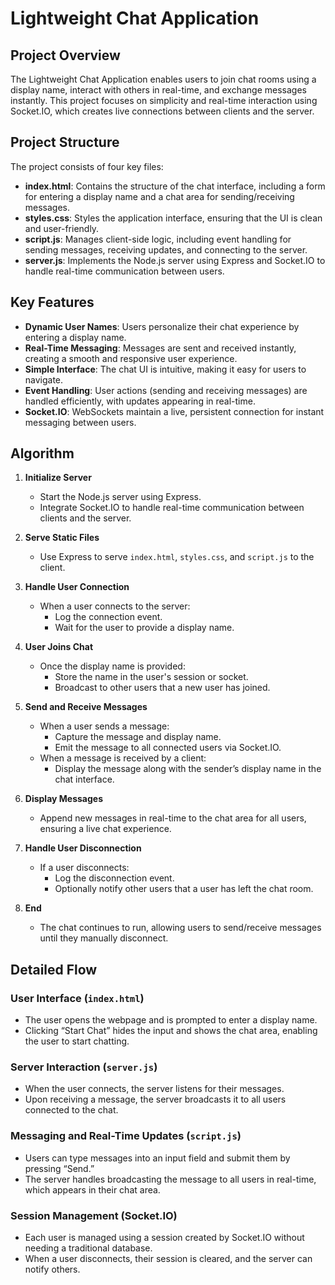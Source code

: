 # Lightweight Chat Application

## Project Overview

The Lightweight Chat Application enables users to join chat rooms using a display name, interact with others in real-time, and exchange messages instantly. This project focuses on simplicity and real-time interaction using Socket.IO, which creates live connections between clients and the server.

## Project Structure

The project consists of four key files:

- **index.html**: Contains the structure of the chat interface, including a form for entering a display name and a chat area for sending/receiving messages.
- **styles.css**: Styles the application interface, ensuring that the UI is clean and user-friendly.
- **script.js**: Manages client-side logic, including event handling for sending messages, receiving updates, and connecting to the server.
- **server.js**: Implements the Node.js server using Express and Socket.IO to handle real-time communication between users.

## Key Features

- **Dynamic User Names**: Users personalize their chat experience by entering a display name.
- **Real-Time Messaging**: Messages are sent and received instantly, creating a smooth and responsive user experience.
- **Simple Interface**: The chat UI is intuitive, making it easy for users to navigate.
- **Event Handling**: User actions (sending and receiving messages) are handled efficiently, with updates appearing in real-time.
- **Socket.IO**: WebSockets maintain a live, persistent connection for instant messaging between users.

## Algorithm

1. **Initialize Server**
   - Start the Node.js server using Express.
   - Integrate Socket.IO to handle real-time communication between clients and the server.

2. **Serve Static Files**
   - Use Express to serve `index.html`, `styles.css`, and `script.js` to the client.

3. **Handle User Connection**
   - When a user connects to the server:
     - Log the connection event.
     - Wait for the user to provide a display name.

4. **User Joins Chat**
   - Once the display name is provided:
     - Store the name in the user's session or socket.
     - Broadcast to other users that a new user has joined.

5. **Send and Receive Messages**
   - When a user sends a message:
     - Capture the message and display name.
     - Emit the message to all connected users via Socket.IO.
   - When a message is received by a client:
     - Display the message along with the sender’s display name in the chat interface.

6. **Display Messages**
   - Append new messages in real-time to the chat area for all users, ensuring a live chat experience.

7. **Handle User Disconnection**
   - If a user disconnects:
     - Log the disconnection event.
     - Optionally notify other users that a user has left the chat room.

8. **End**
   - The chat continues to run, allowing users to send/receive messages until they manually disconnect.

## Detailed Flow

### User Interface (`index.html`)

- The user opens the webpage and is prompted to enter a display name.
- Clicking “Start Chat” hides the input and shows the chat area, enabling the user to start chatting.

### Server Interaction (`server.js`)

- When the user connects, the server listens for their messages.
- Upon receiving a message, the server broadcasts it to all users connected to the chat.

### Messaging and Real-Time Updates (`script.js`)

- Users can type messages into an input field and submit them by pressing “Send.”
- The server handles broadcasting the message to all users in real-time, which appears in their chat area.

### Session Management (Socket.IO)

- Each user is managed using a session created by Socket.IO without needing a traditional database.
- When a user disconnects, their session is cleared, and the server can notify others.
